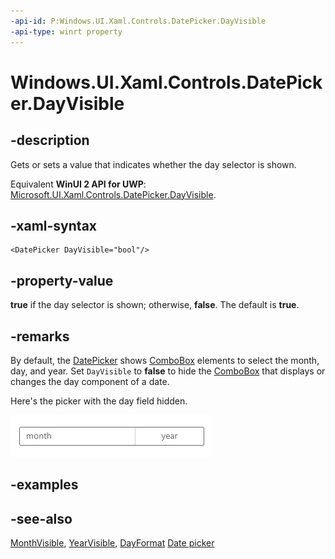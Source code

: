```yaml
---
-api-id: P:Windows.UI.Xaml.Controls.DatePicker.DayVisible
-api-type: winrt property
---
```


<!-- Property syntax
public bool DayVisible { get;  set; }
-->

# Windows.UI.Xaml.Controls.DatePicker.DayVisible

## -description
Gets or sets a value that indicates whether the day selector is shown.

Equivalent **WinUI 2 API for UWP**: [Microsoft.UI.Xaml.Controls.DatePicker.DayVisible](/windows/winui/api/microsoft.ui.xaml.controls.datepicker.dayvisible).

## -xaml-syntax
```xaml
<DatePicker DayVisible="bool"/>
```


## -property-value
**true** if the day selector is shown; otherwise, **false**. The default is **true**.

## -remarks
By default, the [DatePicker](datepicker.md) shows [ComboBox](combobox.md) elements to select the month, day, and year. Set `DayVisible` to **false** to hide the [ComboBox](combobox.md) that displays or changes the day component of a date.

Here's the picker with the day field hidden.

![A date picker with the day field hidden.](images/date-time/date-picker-day-hidden.png)

## -examples

## -see-also
[MonthVisible](datepicker_monthvisible.md), [YearVisible](datepicker_yearvisible.md), [DayFormat](datepicker_dayformat.md) [Date picker](/windows/uwp/design/controls-and-patterns/date-picker)
